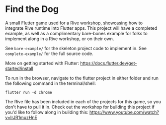 # Find the Dog

A small Flutter game used for a Rive workshop, showcasing how to integrate Rive runtime into Flutter apps. This project will have a completed example, as well as a complimentary bare-bones example for folks to implement along in a Rive workshop, or on their own.

See `bare-example/` for the skeleton project code to implement in.
See `complete-example/` for the full source code.

More on getting started with Flutter: https://docs.flutter.dev/get-started/install

To run in the browser, navigate to the flutter project in either folder and run the following command in the terminal/shell:

```
flutter run -d chrome
```

The Rive file has been included in each of the projects for this game, so you don't have to pull it in.
Check out the workshop for building this project if you'd like to follow along in building this: https://www.youtube.com/watch?v=IrJR1muzHnE
